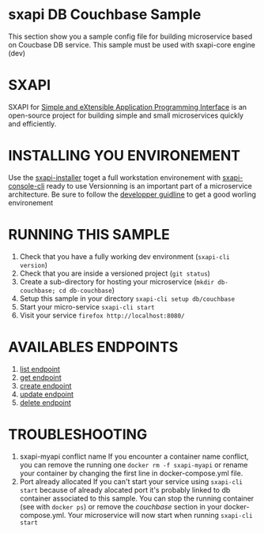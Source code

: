 # sxapi DB Couchbase Sample

This section show you a sample config file for building microservice based on Coucbase DB service. This sample must be used with sxapi-core engine (dev) 

SXAPI
=====
SXAPI for [Simple and eXtensible Application Programming Interface](https://github.com/startxfr/sxapi-core) 
is an open-source project for building simple and small microservices quickly and efficiently.

INSTALLING YOU ENVIRONEMENT
===========================
Use the [sxapi-installer](https://github.com/startxfr/sxapi-installer/blob/dev/README.md) toget a full workstation environement with 
[sxapi-console-cli](https://github.com/startxfr/sxapi-console/blob/dev/docs/2.CLI.md) ready to use
Versionning is an important part of a microservice architecture. Be sure to follow the [developper guidline](https://github.com/startxfr/sxapi-core/blob/master/docs/2.Develop.md) to get a good worling environement

RUNNING THIS SAMPLE
===================

1. Check that you have a fully working dev environment (```sxapi-cli version```)
2. Check that you are inside a versioned project (```git status```)
3. Create a sub-directory for hosting your microservice (```mkdir db-couchbase; cd db-couchbase```) 
4. Setup this sample in your directory ```sxapi-cli setup db/couchbase```
5. Start your micro-service ```sxapi-cli start```
6. Visit your service ```firefox http://localhost:8080/```

AVAILABLES ENDPOINTS
====================

1. [list endpoint](https://github.com/startxfr/sxapi-core/blob/dev/docs/resources/couchbase.md#list-endpoint)
2. [get endpoint](https://github.com/startxfr/sxapi-core/blob/dev/docs/resources/couchbase.md#get-endpoint)
3. [create endpoint](https://github.com/startxfr/sxapi-core/blob/dev/docs/resources/couchbase.md#create-endpoint)
4. [update endpoint](https://github.com/startxfr/sxapi-core/blob/dev/docs/resources/couchbase.md#update-endpoint)
5. [delete endpoint](https://github.com/startxfr/sxapi-core/blob/dev/docs/resources/couchbase.md#delete-endpoint)

TROUBLESHOOTING
===============

1. sxapi-myapi conflict name
   If you encounter a container name conflict, you can remove the running one ```docker rm -f sxapi-myapi``` or rename your container by changing the first line in docker-compose.yml file.
2. Port already allocated
   If you can't start your service using ```sxapi-cli start``` because of already alocated port it's probably linked to db container associated to this sample.
   You can stop the running container (see with ```docker ps```) or remove the *couchbase* section in your docker-compose.yml. Your microservice will now start when running ```sxapi-cli start```
